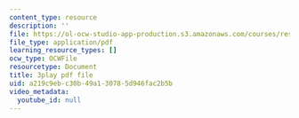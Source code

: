 ```yaml
---
content_type: resource
description: ''
file: https://ol-ocw-studio-app-production.s3.amazonaws.com/courses/res-9-003-brains-minds-and-machines-summer-course-summer-2015/a219c9ebc30b49a130785d946fac2b5b_QeHuHti530Q.pdf
file_type: application/pdf
learning_resource_types: []
ocw_type: OCWFile
resourcetype: Document
title: 3play pdf file
uid: a219c9eb-c30b-49a1-3078-5d946fac2b5b
video_metadata:
  youtube_id: null
---
```

